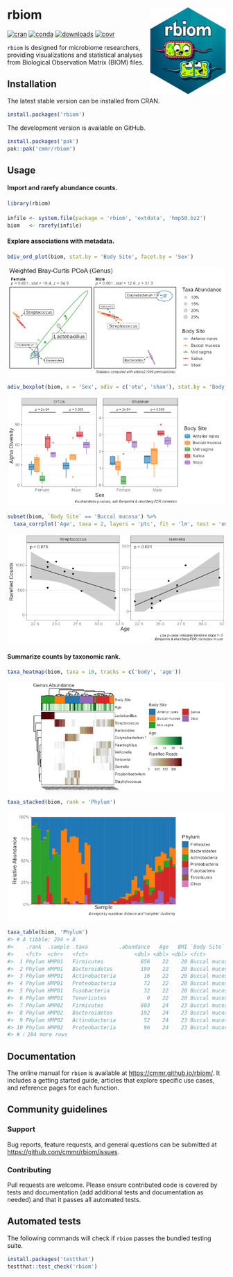 
<!-- Run `devtools::build_readme()` after editing.  -->

# rbiom <img src="man/figures/logo.png" align="right" width="174" height="200" alt="rbiom logo" />

<!-- badges: start -->

[![cran](https://www.r-pkg.org/badges/version/rbiom)](https://CRAN.R-project.org/package=rbiom)
[![conda](https://anaconda.org/conda-forge/r-rbiom/badges/version.svg)](https://anaconda.org/conda-forge/r-rbiom)
[![downloads](https://cranlogs.r-pkg.org/badges/grand-total/rbiom)](https://cranlogs.r-pkg.org/)
[![covr](https://codecov.io/gh/cmmr/rbiom/graph/badge.svg)](https://app.codecov.io/gh/cmmr/rbiom)
<!-- badges: end -->

`rbiom` is designed for microbiome researchers, providing visualizations
and statistical analyses from Biological Observation Matrix (BIOM)
files.

## Installation

The latest stable version can be installed from CRAN.

``` r
install.packages('rbiom')
```

The development version is available on GitHub.

``` r
install.packages('pak')
pak::pak('cmmr/rbiom')
```

## Usage

#### Import and rarefy abundance counts.

``` r
library(rbiom)

infile <- system.file(package = 'rbiom', 'extdata', 'hmp50.bz2')
biom   <- rarefy(infile)
```

#### Explore associations with metadata.

``` r
bdiv_ord_plot(biom, stat.by = 'Body Site', facet.by = 'Sex')
```

![](man/figures/README-bdiv-1.png)<!-- -->

``` r
adiv_boxplot(biom, x = 'Sex', adiv = c('otu', 'shan'), stat.by = 'Body Site')
```

![](man/figures/README-bdiv-2.png)<!-- -->

``` r
subset(biom, `Body Site` == 'Buccal mucosa') %>% 
  taxa_corrplot('Age', taxa = 2, layers = 'ptc', fit = 'lm', test = 'emtrends')
```

![](man/figures/README-bdiv-3.png)<!-- -->

#### Summarize counts by taxonomic rank.

``` r
taxa_heatmap(biom, taxa = 10, tracks = c('body', 'age'))
```

![](man/figures/README-taxa-1.png)<!-- -->

``` r
taxa_stacked(biom, rank = 'Phylum')
```

![](man/figures/README-taxa-2.png)<!-- -->

``` r
taxa_table(biom, 'Phylum')
#> # A tibble: 294 × 8
#>    .rank  .sample .taxa          .abundance   Age   BMI `Body Site`   Sex   
#>    <fct>  <chr>   <fct>               <dbl> <dbl> <dbl> <fct>         <fct> 
#>  1 Phylum HMP01   Firmicutes            856    22    20 Buccal mucosa Female
#>  2 Phylum HMP01   Bacteroidetes         199    22    20 Buccal mucosa Female
#>  3 Phylum HMP01   Actinobacteria         16    22    20 Buccal mucosa Female
#>  4 Phylum HMP01   Proteobacteria         72    22    20 Buccal mucosa Female
#>  5 Phylum HMP01   Fusobacteria           32    22    20 Buccal mucosa Female
#>  6 Phylum HMP01   Tenericutes             0    22    20 Buccal mucosa Female
#>  7 Phylum HMP02   Firmicutes            803    24    23 Buccal mucosa Male  
#>  8 Phylum HMP02   Bacteroidetes         192    24    23 Buccal mucosa Male  
#>  9 Phylum HMP02   Actinobacteria         52    24    23 Buccal mucosa Male  
#> 10 Phylum HMP02   Proteobacteria         96    24    23 Buccal mucosa Male  
#> # ℹ 284 more rows
```

## Documentation

The online manual for `rbiom` is available at
<https://cmmr.github.io/rbiom/>. It includes a getting started guide,
articles that explore specific use cases, and reference pages for each
function.

## Community guidelines

### Support

Bug reports, feature requests, and general questions can be submitted at
<https://github.com/cmmr/rbiom/issues>.

### Contributing

Pull requests are welcome. Please ensure contributed code is covered by
tests and documentation (add additional tests and documentation as
needed) and that it passes all automated tests.

## Automated tests

The following commands will check if `rbiom` passes the bundled testing
suite.

``` r
install.packages('testthat')
testthat::test_check('rbiom')
```
